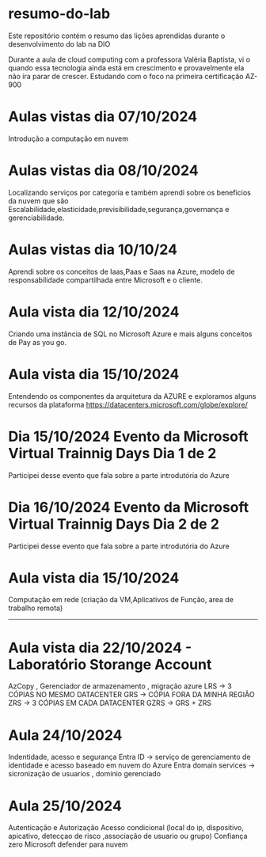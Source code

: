 # resumo-do-lab
Este repositório contém o resumo das lições aprendidas durante o desenvolvimento do lab na DIO

Durante a aula de cloud computing com a professora Valéria Baptista, vi o quando essa tecnologia ainda está em crescimento
e provavelmente ela não ira parar de crescer. Estudando com o foco na primeira certificação AZ-900

# Aulas vistas dia 07/10/2024
  Introdução a computação em nuvem
# Aulas vistas dia 08/10/2024
  Localizando serviços por categoria e também aprendi sobre os beneficios da nuvem  que são  Escalabilidade,elasticidade,previsibilidade,segurança,governança e gerenciabilidade. 
# Aulas vistas dia 10/10/24
  Aprendi sobre os conceitos de Iaas,Paas e Saas na Azure, modelo de responsabilidade compartilhada entre Microsoft e o cliente.
# Aula vista dia 12/10/2024 
  Criando uma instância de SQL no Microsoft Azure e mais alguns conceitos de Pay as you go.
# Aula vista dia 15/10/2024
  Entendendo os componentes da arquitetura da AZURE e exploramos alguns recursos da plataforma
  https://datacenters.microsoft.com/globe/explore/

# Dia 15/10/2024 Evento da Microsoft Virtual Trainnig Days Dia 1 de 2
  Participei desse evento que fala sobre a parte introdutória do Azure 

# Dia 16/10/2024 Evento da Microsoft Virtual Trainnig Days Dia 2 de 2
  Participei desse evento que fala sobre a parte introdutória do Azure 

# Aula vista dia 15/10/2024
  Computação em  rede (criação da VM,Aplicativos de Função, area de trabalho remota)
  ______________________________________________________________________________________________________________
# Aula vista dia  22/10/2024 - Laboratório Storange Account
  AzCopy , Gerenciador de armazenamento , migração azure
  LRS -> 3 CÓPIAS NO MESMO DATACENTER 
  GRS -> CÓPIA FORA DA MINHA REGIÃO 
  ZRS -> 3 CÓPIAS EM CADA DATACENTER
  GZRS -> GRS + ZRS
  
# Aula 24/10/2024
  Indentidade, acesso e segurança
  Entra ID -> serviço de gerenciamento de identidade e acesso baseado em nuvem do Azure
  Entra domain services -> sicronização de usuarios , dominio gerenciado
# Aula 25/10/2024
  Autenticação e Autorização
  Acesso condicional (local do ip, dispositivo, apicativo, detecçao de risco ,associação de usuario ou grupo)
  Confiança zero
  Microsoft defender para nuvem 
  
  
  

